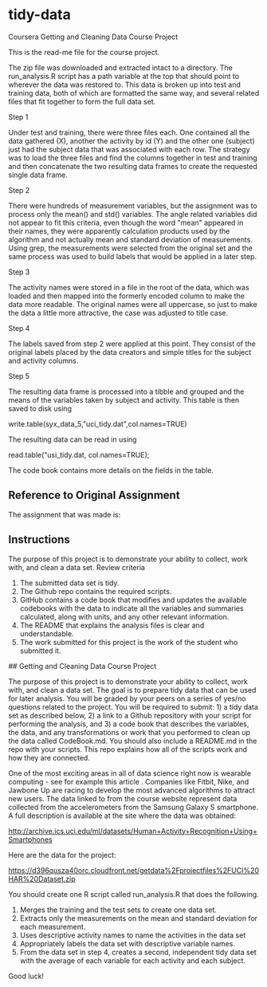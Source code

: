 # tidy-data
Coursera Getting and Cleaning Data Course Project

This is the read-me file for the course project. 

The zip file was downloaded and extracted intact to a directory. The run_analysis.R script has a path variable at the top that should point to wherever the data was restored to. This data is broken up into test and training data, both of which are formatted the same way, and several related files that fit together to form the full data set. 

Step 1

Under test and training, there were three files each. One contained all the data gathered (X), another the activity by id (Y) and the other one (subject) just had the subject data that was associated with each row. The strategy was to load the three files and find the columns together in test and training  and then concatenate the two resulting data frames to create the requested single data frame. 

Step 2

There were hundreds of measurement variables, but the assignment was to process only the mean() and std() variables. The angle related variables did not appear to fit this criteria, even though the word "mean" appeared in their names, they were apparently calculation products used by the algorithm and not actually mean and standard deviation of measurements. Using grep, the measurements were selected from the original set and the same process was used to build labels that would be applied in a later step. 

Step 3 

The activity names were stored in a file in the root of the data, which was loaded and then mapped into the formerly encoded column to make the data more readable. The original names were all uppercase, so just to make the data a little more attractive, the case was adjusted to title case. 

Step 4

The labels saved from step 2 were applied at this point. They consist of the original labels placed by the data creators and simple titles for the subject and activity columns. 

Step 5

The resulting data frame is processed into a tibble and grouped and the means of the variables taken by subject and activity. This table is then saved to disk using 

write.table(syx_data_5,"uci_tidy.dat",col.names=TRUE)

The resulting data can be read in using

read.table("usi_tidy.dat, col.names=TRUE);


The code book contains more details on the fields in the table. 


## Reference to Original Assignment

The assignment that was made is: 

## Instructions

The purpose of this project is to demonstrate your ability to collect, work with, and clean a data set.
Review criteria 
<ol>
  <li>The submitted data set is tidy.</li>
<li>The Github repo contains the required scripts.
<li>GitHub contains a code book that modifies and updates the available codebooks with the data to indicate all the variables and summaries calculated, along with units, and any other relevant information.</li>
<li>The README that explains the analysis files is clear and understandable.</li>
<li>The work submitted for this project is the work of the student who submitted it.</li>
  </ol>
## Getting and Cleaning Data Course Project 

The purpose of this project is to demonstrate your ability to collect, work with, and clean a data set. The goal is to prepare tidy data that can be used for later analysis. You will be graded by your peers on a series of yes/no questions related to the project. You will be required to submit: 1) a tidy data set as described below, 2) a link to a Github repository with your script for performing the analysis, and 3) a code book that describes the variables, the data, and any transformations or work that you performed to clean up the data called CodeBook.md. You should also include a README.md in the repo with your scripts. This repo explains how all of the scripts work and how they are connected.

One of the most exciting areas in all of data science right now is wearable computing - see for example this article . Companies like Fitbit, Nike, and Jawbone Up are racing to develop the most advanced algorithms to attract new users. The data linked to from the course website represent data collected from the accelerometers from the Samsung Galaxy S smartphone. A full description is available at the site where the data was obtained:

http://archive.ics.uci.edu/ml/datasets/Human+Activity+Recognition+Using+Smartphones

Here are the data for the project:

https://d396qusza40orc.cloudfront.net/getdata%2Fprojectfiles%2FUCI%20HAR%20Dataset.zip

You should create one R script called run_analysis.R that does the following.

<ol>
  <li>Merges the training and the test sets to create one data set.</li>
<li>Extracts only the measurements on the mean and standard deviation for each measurement.</li>
<li>Uses descriptive activity names to name the activities in the data set</li>
<li>Appropriately labels the data set with descriptive variable names.</li>
<li>From the data set in step 4, creates a second, independent tidy data set with the average of each variable for each activity and each subject.</li>
  </ol>
Good luck!


